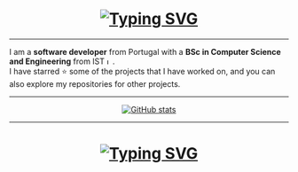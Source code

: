 
<h1 align="center">
    <a href="https://git.io/typing-svg"><img src="https://readme-typing-svg.herokuapp.com?font=THEBOLDFONT&weight=500&size=22&duration=3000&pause=2000&color=226E97&center=true&vCenter=true&random=false&width=435&height=25&lines=Hi+There+👋;Welcome+to+my+profile!" alt="Typing SVG" /></a>
</h1>

<hr>

I am a **software developer** from Portugal with a **BSc in Computer Science and Engineering** from IST&nbsp;<img src="https://github.com/pedroiralmeida/pedroiralmeida/assets/160421883/6ab785f5-f755-4c72-bca4-007683de8fee" alt="IST_Logo" width="10.4"/>. <br>
I have starred ⭐ some of the projects that I have worked on, and you can also explore my repositories for other projects.

<hr>

<div align="center">
  <a href="https://github.com/anuraghazra/github-readme-stats">
    <img src="https://github-readme-stats.vercel.app/api?username=pedroiralmeida&theme=dracula&hide_rank=true&hide=stars&show_icons=true" alt="GitHub stats">
  </a>
</div>


<hr>

<h1 align="center">
    <a href="https://git.io/typing-svg"><img src="https://readme-typing-svg.herokuapp.com?font=THEBOLDFONT&weight=500&size=22&duration=4500&pause=4500&color=226E97&center=true&vCenter=true&random=false&width=435&lines=Thank+you+for+visiting!" alt="Typing SVG" /></a>
</h1>

